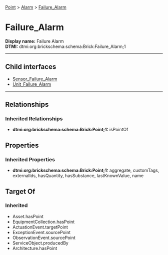 [Point](../../Point.md) > [Alarm](../Alarm.md) > [Failure_Alarm](#)
# Failure_Alarm

**Display name:** Failure Alarm<br />
**DTMI:** dtmi:org:brickschema:schema:Brick:Failure_Alarm;1

---


## Child interfaces
* [Sensor_Failure_Alarm](Sensor_Failure_Alarm.md)
* [Unit_Failure_Alarm](Unit_Failure_Alarm.md)

---
## Relationships
### Inherited Relationships
* **dtmi:org:brickschema:schema:Brick:Point;1:** isPointOf
## Properties
### Inherited Properties
* **dtmi:org:brickschema:schema:Brick:Point;1:** aggregate, customTags, externalIds, hasQuantity, hasSubstance, lastKnownValue, name
## Target Of
### Inherited
* Asset.hasPoint
* EquipmentCollection.hasPoint
* ActuationEvent.targetPoint
* ExceptionEvent.sourcePoint
* ObservationEvent.sourcePoint
* ServiceObject.producedBy
* Architecture.hasPoint
